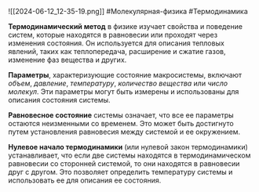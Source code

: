 ![[2024-06-12_12-35-19.png]]
#Молекулярная-физика #Термодинамика

**Термодинамический метод** в физике изучает свойства и поведение систем, которые находятся в равновесии или проходят через изменения состояния. Он используется для описания тепловых явлений, таких как теплопередача, расширение и сжатие газов, изменение фаз вещества и других.

**Параметры**, характеризующие состояние макросистемы, включают *объем*, *давление*, *температуру*, *количество вещества* или *число молекул*. Эти параметры могут быть измерены и использованы для описания состояния системы.

**Равновесное состояние** системы означает, что все ее параметры остаются неизменными со временем. Это может быть достигнуто путем установления равновесия между системой и ее окружением.

**Нулевое начало термодинамики** (или нулевой закон термодинамики) устанавливает, что если две системы находятся в термодинамическом равновесии со сторонней системой, то они находятся в равновесии друг с другом. Это позволяет определить температуру системы и использовать ее для описания ее состояния.